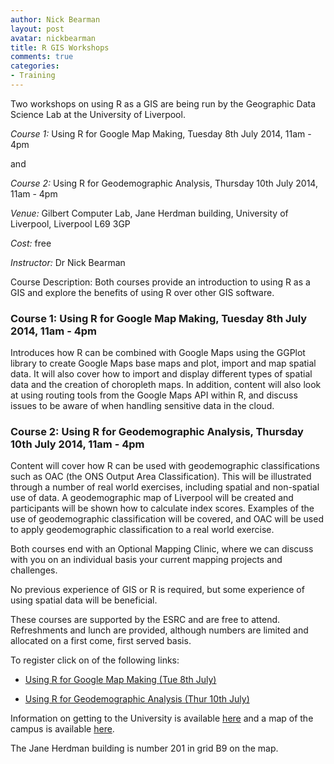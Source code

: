 ```yaml
---
author: Nick Bearman
layout: post
avatar: nickbearman
title: R GIS Workshops
comments: true
categories:
- Training
---
```


Two workshops on using R as a GIS are being run by the Geographic Data Science Lab at the University of Liverpool.

*Course 1:* Using R for Google Map Making, Tuesday 8th July 2014, 11am - 4pm

and

*Course 2:* Using R for Geodemographic Analysis, Thursday 10th July 2014, 11am - 4pm

*Venue:* Gilbert Computer Lab, Jane Herdman building, University of Liverpool, Liverpool L69 3GP

*Cost:* free

*Instructor:* Dr Nick Bearman

Course Description: Both courses provide an introduction to using R as a GIS and explore the benefits of using R over other GIS software. 

### Course 1: Using R for Google Map Making, Tuesday 8th July 2014, 11am - 4pm

Introduces how R can be combined with Google Maps using the GGPlot library to create Google Maps base maps and plot, import and map spatial data.  It will also cover how to import and display different types of spatial data and the creation of choropleth maps. In addition, content will also look at using routing tools from the Google Maps API within R, and discuss issues to be aware of when handling sensitive data in the cloud. 

### Course 2: Using R for Geodemographic Analysis, Thursday 10th July 2014, 11am - 4pm

Content will cover how R can be used with geodemographic classifications such as OAC (the ONS Output Area Classification). This will be illustrated through a number of real world exercises, including spatial and non-spatial use of data. A geodemographic map of Liverpool will be created and participants will be shown how to calculate index scores. Examples of the use of geodemographic classification will be covered, and OAC will be used to apply geodemographic classification to a real world exercise.

Both courses end with an Optional Mapping Clinic, where we can discuss with you on an individual basis your current mapping projects and challenges. 

No previous experience of GIS or R is required, but some experience of using spatial data will be beneficial. 

These courses are supported by the ESRC and are free to attend. Refreshments and lunch are provided, although numbers are limited and allocated on a first come, first served basis.

To register click on of the following links:

* [Using R for Google Map Making (Tue 8th July)](https://www.eventbrite.co.uk/e/using-r-for-google-map-making-registration-11915065281)

* [Using R for Geodemographic Analysis (Thur 10th July)](https://www.eventbrite.co.uk/e/using-r-for-geodemographic-analysis-registration-11931027023)

Information on getting to the University is available [here](http://www.liv.ac.uk/maps/visiting/) and a map of the campus is available [here](http://www.liv.ac.uk/files/docs/maps/liverpool-university-campus-map.pdf).

The Jane Herdman building is number 201 in grid B9 on the map. 
